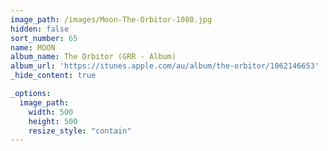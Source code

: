 ```yaml
---
image_path: /images/Moon-The-Orbitor-1080.jpg
hidden: false
sort_number: 65
name: MOON
album_name: The Orbitor (GRR - Album)
album_url: 'https://itunes.apple.com/au/album/the-orbitor/1062146653'
_hide_content: true

_options:
  image_path:
    width: 500
    height: 500
    resize_style: "contain"
---
```


